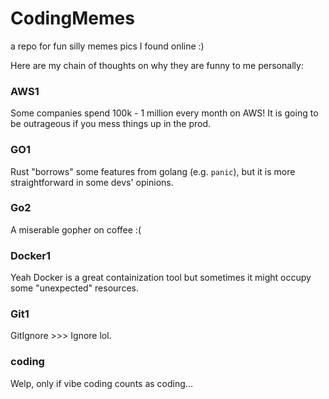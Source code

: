 # CodingMemes
a repo for fun silly memes pics I found online :)

Here are my chain of thoughts on why they are funny to me personally:
### AWS1
Some companies spend 100k - 1 million every month on AWS! It is going to be outrageous if you mess things up in the prod.
### GO1
Rust "borrows" some features from golang (e.g. `panic`), but it is more straightforward in some devs' opinions.
### Go2
A miserable gopher on coffee :(
### Docker1
Yeah Docker is a great containization tool but sometimes it might occupy some "unexpected" resources.
### Git1
GitIgnore >>> Ignore lol.
### coding
Welp, only if vibe coding counts as coding...

